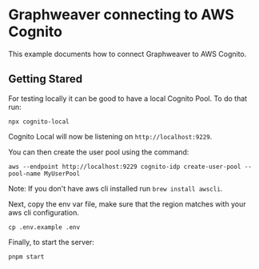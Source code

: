# Graphweaver connecting to AWS Cognito

This example documents how to connect Graphweaver to AWS Cognito.

## Getting Stared

For testing locally it can be good to have a local Cognito Pool. To do that run:

`npx cognito-local`

Cognito Local will now be listening on `http://localhost:9229`.

You can then create the user pool using the command:

`aws --endpoint http://localhost:9229 cognito-idp create-user-pool --pool-name MyUserPool`

Note: If you don't have aws cli installed run `brew install awscli`.

Next, copy the env var file, make sure that the region matches with your aws cli configuration.

`cp .env.example .env`

Finally, to start the server:

`pnpm start`
